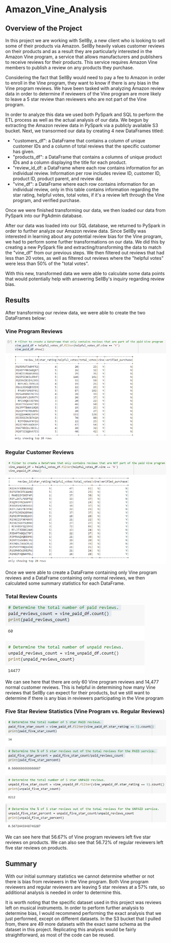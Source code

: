 # Amazon_Vine_Analysis

## Overview of the Project

In this project we are working with SellBy, a new client who is looking to sell some of their products via Amazon. SellBy heavily values customer reviews on their products and as a result they are particularly interested in the Amazon Vine program, a service that allows manufacturers and publishers to receive reviews for their products. This service requires Amazon Vine members to publish a review on any products they purchase. 

Considering the fact that SellBy would need to pay a fee to Amazon in order to enroll in the Vine program, they want to know if there is any bias in the Vine program reviews. We have been tasked with analyzing Amazon review data in order to determine if reviewers of the Vine program are more likely to leave a 5 star review than reviewers who are not part of the Vine program.

In order to analyze this data we used both PySpark and SQL to perform the ETL process as well as the actual analysis of our data. We begun by extracting the Amazon review data in PySpark via a publicly available S3 bucket. Next, we transormed our data by creating 4 new DataFrames titled:
- "customers_df": a DataFrame that contains a column of unique customer IDs and a column of total reviews that the specific customer has given.
- "products_df": a DataFrame that contains a columns of unique product IDs and a column displaying the title for each product.
- "review_id_df: a DataFrame where each row contains information for an individual review. Information per row includes review ID, customer ID, product ID, product parent, and review dat.
- "vine_df": a DataFrame where each row contains information for an individual review, only in this table contains information regarding the star rating, helpful votes, total votes, if it's a review left through the Vine program, and verified purchase. 

Once we were finished transforming our data, we then loaded our data from PySpark into our PgAdmin database.

After our data was loaded into our SQL database, we returned to PySpark in order to further analyze our Amazon review data. Since SellBy was interested in learning about any potential review bias for the Vine program, we had to perform some further transformations on our data. We did this by creating a new PySpark file and extracting/transforming the data to match the "vine_df" from our previous steps. We then filtered out reviews that had less than 20 votes, as well as filtered out reviews where the "helpful votes" were less than 50% of the "total votes". 

With this new, transformed data we were able to calculate some data points that would potentially help with answering SellBy's inquiry regarding review bias.

## Results
After transforming our review data, we were able to create the two DataFrames below:

### Vine Program Reviews
![](https://github.com/christianhargett/Amazon_Vine_Analysis/blob/main/vine_paid_df.png)

### Regular Customer Reviews
![](https://github.com/christianhargett/Amazon_Vine_Analysis/blob/main/vine_unpaid_df.png)

Once we were able to create a DataFrame containing only Vine program reviews and a DataFrame containing only normal reviews, we then calculated some summary statistics for each DataFrame.

### Total Review Counts
![](https://github.com/christianhargett/Amazon_Vine_Analysis/blob/main/review_counts.png)

We can see here that there are only 60 Vine program reviews and 14,477 normal customer reviews. This is helpful in determining how many Vine reviews that SellBy can expect for their products, but we still want to determine if there is any bias in reviewers participating in the Vine program

### Five Star Review Statistics (Vine Program vs. Regular Reviews)
![](https://github.com/christianhargett/Amazon_Vine_Analysis/blob/main/five_star_stats.png)

We can see here that 56.67% of Vine program reviewers left five star reviews on products. We can also see that 56.72% of regular reviewers left five star reviews on products.

## Summary

With our initial summary statistics we cannot determine whether or not there is bias from reviewers in the Vine program. Both Vine program reviewers and regular reviewers are leaving 5 star reviews at a 57% rate, so additional analysis is needed in order to determine this.

It is worth noting that the specific dataset used in this project was reviews left on musical instruments. In order to perform further analysis to determine bias, I would recommend performing the exact analysis that we just performed, except on different datasets. In the S3 bucket that I pulled from, there are 49 more datasets with the exact same schema as the dataset in this project. Replicating this analysis would be fairly straightforward, as most of the code can be reused. 

